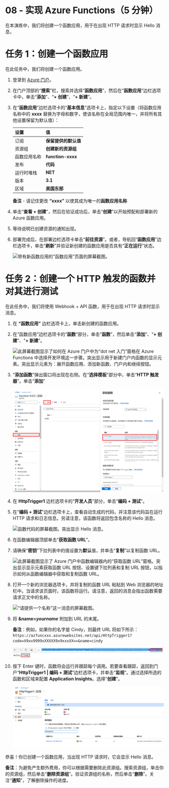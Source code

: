 ﻿---
wts:
    title: '08 - 实现 Azure Functions（5 分钟）'
    module: '模块 03：描述核心解决方案和管理工具'
---
# 08 - 实现 Azure Functions（5 分钟）

在本演练中，我们将创建一个函数应用，用于在出现 HTTP 请求时显示 Hello 消息。 

# 任务 1：创建一个函数应用 

在此任务中，我们将创建一个函数应用。

1. 登录到 [Azure 门户](https://portal.azure.com)。

2. 在门户顶部的“**搜索**”栏，搜索并选择“**函数应用**”，然后在“**函数应用**”边栏选项卡中，单击“**添加**”、“**+ 创建**”、“**+ 新建**”。

3. 在“**函数应用**”边栏选项卡的“**基本信息**”选项卡上，指定以下设置（将函数应用名称中的 **xxxx** 替换为字母和数字，使该名称在全局范围内唯一，并将所有其他设置保留为默认值）： 

    | 设置 | 值 |
    | -- | --|
    | 订阅 | **保留提供的默认值** |
    | 资源组 | **创建新的资源组** |
    | 函数应用名称 | **function-xxxx** |
    | 发布 | **代码** |
    | 运行时堆栈 | **NET** |
    | 版本 | **3.1** |
    | 区域 | **美国东部** |

    **备注** - 请记住更改 **“xxxx”** 以使其成为唯一的**函数应用名称**

4. 单击“**查看 + 创建**”，然后在验证成功后，单击“**创建**”以开始预配和部署新的 Azure 函数应用。

5. 等待说明已创建资源的通知出现。

6. 部署完成后，在部署边栏选项卡单击“**前往资源**”。或者，导航回“**函数应用**”边栏选项卡，单击“**刷新**”并验证新创建的函数应用是否具有“**正在运行**”状态。 

    ![带有新函数应用的“函数应用”页面的屏幕截图。](../images/0701.png)

# 任务 2：创建一个 HTTP 触发的函数并对其进行测试

在此任务中，我们将使用 Webhook + API 函数，用于在出现 HTTP 请求时显示消息。 

1. 在 **“函数应用”** 边栏选项卡上，单击新创建的函数应用。 

2. 在“函数应用”边栏选项卡的“**函数**”部分，单击“**函数**”，然后单击“**添加**”、“**+ 创建**”、“**+ 新建**”。

    ![此屏幕截图显示了如何在 Azure 门户中为“dot net 入门”窗格在 Azure Functions 中选择开发环境这一步骤。突出显示用于新建门户内函数的显示元素。突出显示元素为：展开函数应用、添加新函数、门户内和继续按钮。](../images/0702.png)

3. “**添加函数**”弹出窗口将出现在右侧。在“**选择模板**”部分中，单击“**HTTP 触发器**”。单击“**添加**” 

    ![此屏幕截图显示了如何在 Azure 门户中为“dot net 入门”窗格在 Azure Functions 中创建函数这一步骤。突出显示“HTTP 触发器”卡，以说明用于向 Azure 函数添加新 Webhook 的显示元素。](../images/0702a.png)

4. 在 **HttpTrigger1** 边栏选项卡的“**开发人员**”部分，单击“**编码 + 测试**”。 

5. 在“**编码 + 测试**”边栏选项卡上，查看自动生成的代码，并注意该代码旨在运行 HTTP 请求和日志信息。另请注意，该函数将返回包含名称的 Hello 消息。 

    ![函数代码的屏幕截图。突出显示 Hello 消息。](../images/0704.png)

6. 在函数编辑器顶部单击“**获取函数 URL**”。 

7. 请确保“**密钥**”下拉列表中的值设置为**默认**值，并单击“**复制**”以复制函数 URL。 

    ![此屏幕截图显示了 Azure 门户中函数编辑器内的“获取函数 URL”窗格。突出显示显示元素获取函数 URL 按钮、设置键下拉列表和复制 URL 按钮，以指示如何从函数编辑器中获取和复制函数 URL。](../images/0705.png)

8. 打开一个新的浏览器选项卡，并将复制的函数 URL 粘贴到 Web 浏览器的地址栏中。当请求该页面时，该函数将运行。请注意，返回的消息会指出函数需要请求正文中的名称。

    ![“请提供一个名称”这一消息的屏幕截图。](../images/0706.png)

9. 将 **&name=*yourname*** 附加到 URL 的末尾。

    **备注**：例如，如果你的名字是 Cindy，则最终 URL 将如下所示： `https://azfuncxxx.azurewebsites.net/api/HttpTrigger1?code=X9xx9999xXXXXX9x9xxxXX==&name=cindy`

    ![此屏幕截图显示了 Web 浏览器的地址栏中突出显示的函数 URL 和附加的示例用户名。此外，突出显示 hello 消息和用户名，以说明主浏览器窗口中函数的输出。](../images/0707.png)

10. 按下 Enter 键时，函数将会运行并跟踪每个调用。若要查看跟踪，返回到门户“**HttpTrigger1 \| 编码 + 测试**”边栏选项卡，并单击“**监视**”。通过选择所选的函数和区域来配置 **Application Insights**。选择“**创建**”。

    ![此屏幕截图显示了在 Azure 门户的函数编辑器中运行函数所产生的跟踪信息日志。](../images/0709.png) 

恭喜！你已创建一个函数应用，当出现 HTTP 请求时，它会显示 Hello 消息。 

**备注**：为避免产生额外费用，你可以根据需要删除此资源组。搜索资源组，单击你的资源组，然后单击“**删除资源组**”。验证资源组的名称，然后单击“**删除**”。关注“**通知**”，了解删除操作的进度。
